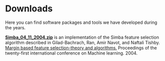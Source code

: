 # Downloads

Here you can find software packages and tools we have developed during the years. 

[**Simba_04_11_2004.zip**](Simba_04_11_2004.zip) is an implementation of the Simba feature selection algorithm described in Gilad-Bachrach, Ran, Amir Navot, and Naftali Tishby. [Margin based feature selection-theory and algorithms.](https://www.cs.huji.ac.il/labs/learning/Papers/giladbachrachnavottishby04b.pdf) Proceedings of the twenty-first international conference on Machine learning. 2004. 
